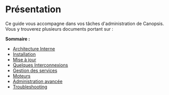 # Présentation

Ce guide vous accompagne dans vos tâches d'administration de Canopsis. Vous y trouverez plusieurs documents portant sur :

**Sommaire :**

- [Architecture Interne](architecture-interne)  
- [Installation](installation)  
- [Mise à jour](mise-a-jour)  
- [Quelques Interconnexions](exemples-interconnexions)  
- [Gestion des services](gestion-services)  
- [Moteurs](moteurs)  
- [Administration avancée](administration-avancee)  
- [Troubleshooting](troubleshooting)  
